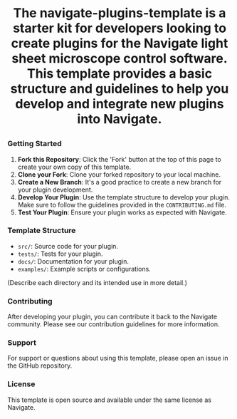 <h1 align="center">
<!--

	<img src="./src/plugins-template/view/icon/plugin-icon.jpg" width=200 height=200 />
-->

navigate-plugins-template
	
<h2 align="center">
	A Template for Creating Plugins for Navigate
</h2>
</h1>

<!--
![Tests](https://github.com/TheDeanLab/navigate-plugins-template/actions/workflows/push_checks.yaml/badge.svg)
![codecov](https://codecov.io/gh/TheDeanLab/navigate-plugins-template/branch/develop/graph/badge.svg?token=YOUR_TOKEN)
-->

The navigate-plugins-template is a starter kit for developers looking to create plugins for the Navigate light sheet microscope control software. This template provides a basic structure and guidelines to help you develop and integrate new plugins into Navigate.

### Getting Started

1. **Fork this Repository**: Click the 'Fork' button at the top of this page to create your own copy of this template.
2. **Clone your Fork**: Clone your forked repository to your local machine.
3. **Create a New Branch**: It's a good practice to create a new branch for your plugin development.
4. **Develop Your Plugin**: Use the template structure to develop your plugin. Make sure to follow the guidelines provided in the `CONTRIBUTING.md` file.
5. **Test Your Plugin**: Ensure your plugin works as expected with Navigate.

### Template Structure

- `src/`: Source code for your plugin.
- `tests/`: Tests for your plugin.
- `docs/`: Documentation for your plugin.
- `examples/`: Example scripts or configurations.

(Describe each directory and its intended use in more detail.)

### Contributing

After developing your plugin, you can contribute it back to the Navigate community. Please see our contribution guidelines for more information.

### Support

For support or questions about using this template, please open an issue in the GitHub repository.

### License

This template is open source and available under the same license as Navigate.

